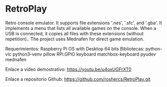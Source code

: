 # RetroPlay
Retro console emulator. It supports file extensions '.nes', '.sfc', and '.gba'. It implements a menu that lists all available games on the console. When a USB is connected, it copies all files with these extensions (without repetition).. The project uses Mednafen for direct game emulation.

Requerimientos:
Raspberry Pi OS with Desktop 64 bits
Bibliotecas: 
python-vlc
python3-venv
pillow 
RPi.GPIO
keyboard
matchbox-keyboard
pyudev
mednafen


Enlace a video demostrativo: https://youtu.be/u4oxUGFrXT0

Enlace a repositorio Github: https://github.com/roshercs/RetroPlay.git
